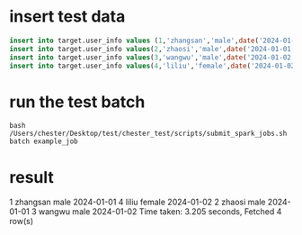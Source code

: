 # insert test data
```sql
insert into target.user_info values (1,'zhangsan','male',date('2024-01-01'));
insert into target.user_info values(2,'zhaosi','male',date('2024-01-01'));
insert into target.user_info values(3,'wangwu','male',date('2024-01-02'));
insert into target.user_info values(4,'liliu','female',date('2024-01-02'));
```

# run the test batch
```shell
bash /Users/chester/Desktop/test/chester_test/scripts/submit_spark_jobs.sh batch example_job
```

# result
1       zhangsan        male    2024-01-01
4       liliu   female  2024-01-02
2       zhaosi  male    2024-01-01
3       wangwu  male    2024-01-02
Time taken: 3.205 seconds, Fetched 4 row(s)